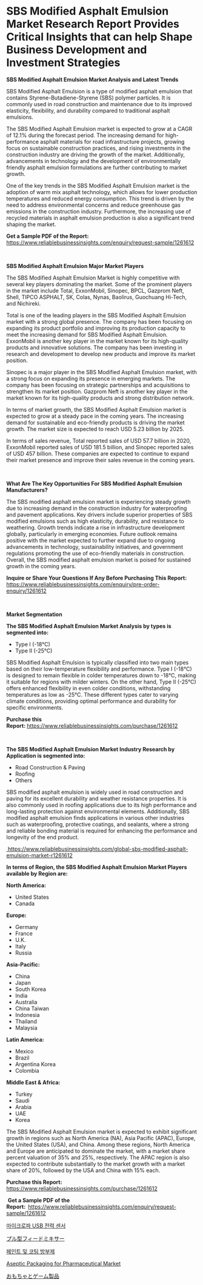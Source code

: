 <p><h1>SBS Modified Asphalt Emulsion Market Research Report Provides Critical Insights that can help Shape Business Development and Investment Strategies</h1></p><p><strong>SBS Modified Asphalt Emulsion Market Analysis and Latest Trends</strong></p>
<p><p>SBS Modified Asphalt Emulsion is a type of modified asphalt emulsion that contains Styrene-Butadiene-Styrene (SBS) polymer particles. It is commonly used in road construction and maintenance due to its improved elasticity, flexibility, and durability compared to traditional asphalt emulsions.</p><p>The SBS Modified Asphalt Emulsion market is expected to grow at a CAGR of 12.1% during the forecast period. The increasing demand for high-performance asphalt materials for road infrastructure projects, growing focus on sustainable construction practices, and rising investments in the construction industry are driving the growth of the market. Additionally, advancements in technology and the development of environmentally friendly asphalt emulsion formulations are further contributing to market growth.</p><p>One of the key trends in the SBS Modified Asphalt Emulsion market is the adoption of warm mix asphalt technology, which allows for lower production temperatures and reduced energy consumption. This trend is driven by the need to address environmental concerns and reduce greenhouse gas emissions in the construction industry. Furthermore, the increasing use of recycled materials in asphalt emulsion production is also a significant trend shaping the market.</p></p>
<p><strong>Get a Sample PDF of the Report:&nbsp;</strong> <a href="https://www.reliablebusinessinsights.com/enquiry/request-sample/1261612">https://www.reliablebusinessinsights.com/enquiry/request-sample/1261612</a></p>
<p>&nbsp;</p>
<p><strong>SBS Modified Asphalt Emulsion Major Market Players</strong></p>
<p><p>The SBS Modified Asphalt Emulsion Market is highly competitive with several key players dominating the market. Some of the prominent players in the market include Total, ExxonMobil, Sinopec, BPCL, Gazprom Neft, Shell, TIPCO ASPHALT, SK, Colas, Nynas, Baolirus, Guochuang Hi-Tech, and Nichireki.</p><p>Total is one of the leading players in the SBS Modified Asphalt Emulsion market with a strong global presence. The company has been focusing on expanding its product portfolio and improving its production capacity to meet the increasing demand for SBS Modified Asphalt Emulsion. ExxonMobil is another key player in the market known for its high-quality products and innovative solutions. The company has been investing in research and development to develop new products and improve its market position.</p><p>Sinopec is a major player in the SBS Modified Asphalt Emulsion market, with a strong focus on expanding its presence in emerging markets. The company has been focusing on strategic partnerships and acquisitions to strengthen its market position. Gazprom Neft is another key player in the market known for its high-quality products and strong distribution network.</p><p>In terms of market growth, the SBS Modified Asphalt Emulsion market is expected to grow at a steady pace in the coming years. The increasing demand for sustainable and eco-friendly products is driving the market growth. The market size is expected to reach USD 5.23 billion by 2025.</p><p>In terms of sales revenue, Total reported sales of USD 57.7 billion in 2020, ExxonMobil reported sales of USD 181.5 billion, and Sinopec reported sales of USD 457 billion. These companies are expected to continue to expand their market presence and improve their sales revenue in the coming years.</p></p>
<p>&nbsp;</p>
<p><strong>What Are The Key Opportunities For SBS Modified Asphalt Emulsion Manufacturers?</strong></p>
<p><p>The SBS modified asphalt emulsion market is experiencing steady growth due to increasing demand in the construction industry for waterproofing and pavement applications. Key drivers include superior properties of SBS modified emulsions such as high elasticity, durability, and resistance to weathering. Growth trends indicate a rise in infrastructure development globally, particularly in emerging economies. Future outlook remains positive with the market expected to further expand due to ongoing advancements in technology, sustainability initiatives, and government regulations promoting the use of eco-friendly materials in construction. Overall, the SBS modified asphalt emulsion market is poised for sustained growth in the coming years.</p></p>
<p><strong>Inquire or Share Your Questions If Any Before Purchasing This Report:</strong> <a href="https://www.reliablebusinessinsights.com/enquiry/pre-order-enquiry/1261612">https://www.reliablebusinessinsights.com/enquiry/pre-order-enquiry/1261612</a></p>
<p>&nbsp;</p>
<p><strong>Market Segmentation</strong></p>
<p><strong>The SBS Modified Asphalt Emulsion Market Analysis by types is segmented into:</strong></p>
<p><ul><li>Type I (-18℃)</li><li>Type II (-25℃)</li></ul></p>
<p><p>SBS Modified Asphalt Emulsion is typically classified into two main types based on their low-temperature flexibility and performance. Type I (-18℃) is designed to remain flexible in colder temperatures down to -18℃, making it suitable for regions with milder winters. On the other hand, Type II (-25℃) offers enhanced flexibility in even colder conditions, withstanding temperatures as low as -25℃. These different types cater to varying climate conditions, providing optimal performance and durability for specific environments.</p></p>
<p><strong>Purchase this Report:&nbsp;</strong><a href="https://www.reliablebusinessinsights.com/purchase/1261612">https://www.reliablebusinessinsights.com/purchase/1261612</a></p>
<p>&nbsp;</p>
<p><strong>The SBS Modified Asphalt Emulsion Market Industry Research by Application is segmented into:</strong></p>
<p><ul><li>Road Construction & Paving</li><li>Roofing</li><li>Others</li></ul></p>
<p><p>SBS modified asphalt emulsion is widely used in road construction and paving for its excellent durability and weather resistance properties. It is also commonly used in roofing applications due to its high performance and long-lasting protection against environmental elements. Additionally, SBS modified asphalt emulsion finds applications in various other industries such as waterproofing, protective coatings, and sealants, where a strong and reliable bonding material is required for enhancing the performance and longevity of the end product.</p></p>
<p><a href="https://www.reliablebusinessinsights.com/global-sbs-modified-asphalt-emulsion-market-r1261612">&nbsp;https://www.reliablebusinessinsights.com/global-sbs-modified-asphalt-emulsion-market-r1261612</a></p>
<p><strong>In terms of Region, the SBS Modified Asphalt Emulsion Market Players available by Region are:</strong></p>
<p>
    <p> <strong> North America: </strong>
        <ul>
            <li>United States</li>
            <li>Canada</li>
        </ul>
        </p> 
    <p> <strong> Europe: </strong>
        <ul>
            <li>Germany</li>
            <li>France</li>
            <li>U.K.</li>
            <li>Italy</li>
            <li>Russia</li>
        </ul>
        </p> 
    <p> <strong> Asia-Pacific: </strong>
        <ul>
            <li>China</li>
            <li>Japan</li>
            <li>South Korea</li>
            <li>India</li>
            <li>Australia</li>
            <li>China Taiwan</li>
            <li>Indonesia</li>
            <li>Thailand</li>
            <li>Malaysia</li>
        </ul>
        </p> 
    <p> <strong> Latin America: </strong>
        <ul>
            <li>Mexico</li>
            <li>Brazil</li>
            <li>Argentina Korea</li>
            <li>Colombia</li>
        </ul>
        </p> 
    <p> <strong> Middle East & Africa: </strong>
        <ul>
            <li>Turkey</li>
            <li>Saudi</li>
            <li>Arabia</li>
            <li>UAE</li>
            <li>Korea</li>
        </ul>
    </p>
    </p>
<p><p>The SBS Modified Asphalt Emulsion market is expected to exhibit significant growth in regions such as North America (NA), Asia Pacific (APAC), Europe, the United States (USA), and China. Among these regions, North America and Europe are anticipated to dominate the market, with a market share percent valuation of 35% and 25%, respectively. The APAC region is also expected to contribute substantially to the market growth with a market share of 20%, followed by the USA and China with 15% each.</p></p>
<p><strong>Purchase this Report: </strong><a href="https://www.reliablebusinessinsights.com/purchase/1261612">https://www.reliablebusinessinsights.com/purchase/1261612</a></p>
<p>&nbsp;<strong>Get a Sample PDF of the Report:&nbsp;&nbsp;</strong><a href="https://www.reliablebusinessinsights.com/enquiry/request-sample/1261612">https://www.reliablebusinessinsights.com/enquiry/request-sample/1261612</a></p>
<p><strong></strong></p>
<p><p><a href="https://github.com/amuji413411/Market-Research-Report-List-1/blob/main/4892987142448.md">마이크로파 USB 전력 센서</a></p><p><a href="https://github.com/xtkhtofdt934839/Market-Research-Report-List-2/blob/main/5445041136932.md">プル型フィードミキサー</a></p><p><a href="https://github.com/msujons1512/Market-Research-Report-List-1/blob/main/7712334142447.md">페인트 및 코팅 방부제</a></p><p><a href="https://github.com/ChiragRp1/Market-Research-Report-List-5/blob/main/aseptic-packaging-for-pharmaceutical-market.md">Aseptic Packaging for Pharmaceutical Market</a></p><p><a href="https://github.com/ddwcuskozol07187/Market-Research-Report-List-2/blob/main/2922887136933.md">おもちゃとゲーム製品</a></p></p>
